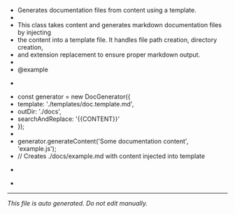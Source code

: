 * Generates documentation files from content using a template.
 * 
 * This class takes content and generates markdown documentation files by injecting
 * the content into a template file. It handles file path creation, directory creation,
 * and extension replacement to ensure proper markdown output.
 * 
 * @example
 * ```typescript
 * const generator = new DocGenerator({
 *   template: './templates/doc.template.md',
 *   outDir: './docs',
 *   searchAndReplace: '{{CONTENT}}'
 * });
 * 
 * generator.generateContent('Some documentation content', 'example.js');
 * // Creates ./docs/example.md with content injected into template
 * ```
 *

---

*This file is auto generated. Do not edit manually.*